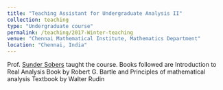 ```yaml
---
title: "Teaching Assistant for Undergraduate Analysis II"
collection: teaching
type: "Undergraduate course"
permalink: /teaching/2017-Winter-teaching
venue: "Chennai Mathematical Institute, Mathematics Department"
location: "Chennai, India"
---
```


Prof. [Sunder Sobers](https://scholar.google.co.in/citations?user=_y7R15wAAAAJ&hl=en) taught the course. Books followed are Introduction to Real Analysis Book by Robert G. Bartle and Principles of mathematical analysis Textbook by Walter Rudin

